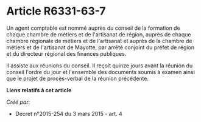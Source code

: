 # Article R6331-63-7

Un agent comptable est nommé auprès du conseil de la formation de chaque chambre de métiers et de l'artisanat de région,
auprès de chaque chambre régionale de métiers et de l'artisanat et auprès de la chambre de métiers et de l'artisanat de
Mayotte, par arrêté conjoint du préfet de région et du directeur régional des finances publiques. 

Il assiste aux réunions du conseil. Il reçoit quinze jours avant la réunion du conseil l'ordre du jour et l'ensemble des
documents soumis à examen ainsi que le projet de procès-verbal de la réunion précédente.

**Liens relatifs à cet article**

_Créé par_:

  - Décret n°2015-254 du 3 mars 2015 - art. 4
